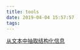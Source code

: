 ```yaml
---
title: tools
date: 2019-04-04 15:57:57
tags:
---
```

[从文本中抽取结构化信息](https://github.com/fighting41love/funNLP)